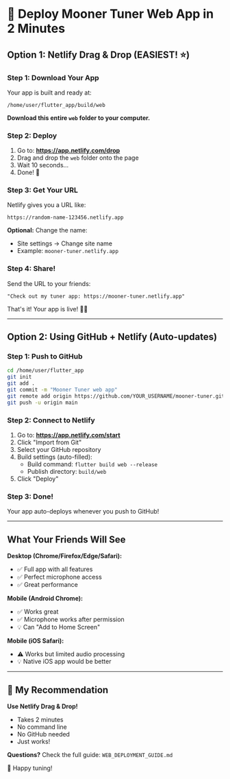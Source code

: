 # 🚀 Deploy Mooner Tuner Web App in 2 Minutes

## Option 1: Netlify Drag & Drop (EASIEST! ⭐)

### Step 1: Download Your App
Your app is built and ready at:
```
/home/user/flutter_app/build/web
```

**Download this entire `web` folder to your computer.**

### Step 2: Deploy
1. Go to: **https://app.netlify.com/drop**
2. Drag and drop the `web` folder onto the page
3. Wait 10 seconds...
4. Done! 🎉

### Step 3: Get Your URL
Netlify gives you a URL like:
```
https://random-name-123456.netlify.app
```

**Optional:** Change the name:
- Site settings → Change site name
- Example: `mooner-tuner.netlify.app`

### Step 4: Share!
Send the URL to your friends:
```
"Check out my tuner app: https://mooner-tuner.netlify.app"
```

That's it! Your app is live! 🌙🎵

---

## Option 2: Using GitHub + Netlify (Auto-updates)

### Step 1: Push to GitHub
```bash
cd /home/user/flutter_app
git init
git add .
git commit -m "Mooner Tuner web app"
git remote add origin https://github.com/YOUR_USERNAME/mooner-tuner.git
git push -u origin main
```

### Step 2: Connect to Netlify
1. Go to: **https://app.netlify.com/start**
2. Click "Import from Git"
3. Select your GitHub repository
4. Build settings (auto-filled):
   - Build command: `flutter build web --release`
   - Publish directory: `build/web`
5. Click "Deploy"

### Step 3: Done!
Your app auto-deploys whenever you push to GitHub!

---

## What Your Friends Will See

**Desktop (Chrome/Firefox/Edge/Safari):**
- ✅ Full app with all features
- ✅ Perfect microphone access
- ✅ Great performance

**Mobile (Android Chrome):**
- ✅ Works great
- ✅ Microphone works after permission
- 💡 Can "Add to Home Screen"

**Mobile (iOS Safari):**
- ⚠️ Works but limited audio processing
- 💡 Native iOS app would be better

---

## 🎯 My Recommendation

**Use Netlify Drag & Drop!**
- Takes 2 minutes
- No command line
- No GitHub needed
- Just works!

**Questions?** Check the full guide: `WEB_DEPLOYMENT_GUIDE.md`

🌙 Happy tuning!
